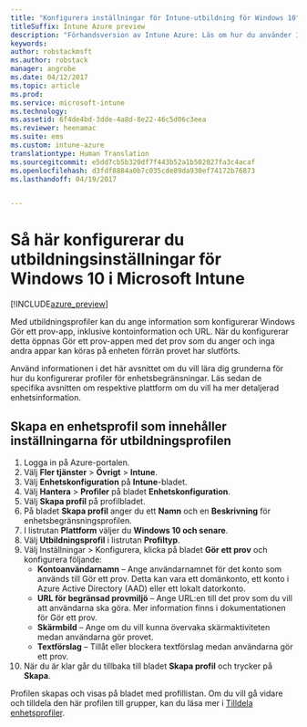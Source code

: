 ```yaml
---
title: "Konfigurera inställningar för Intune-utbildning för Windows 10"
titleSuffix: Intune Azure preview
description: "Förhandsversion av Intune Azure: Läs om hur du använder Intune för att konfigurera Windows 10-utbildningsinställningar för de enheter som du hanterar."
keywords: 
author: robstackmsft
ms.author: robstack
manager: angrobe
ms.date: 04/12/2017
ms.topic: article
ms.prod: 
ms.service: microsoft-intune
ms.technology: 
ms.assetid: 6f4de4bd-3dde-4a8d-8e22-46c5d06c3eea
ms.reviewer: heenamac
ms.suite: ems
ms.custom: intune-azure
translationtype: Human Translation
ms.sourcegitcommit: e5dd7cb5b320df7f443b52a1b502027fa3c4acaf
ms.openlocfilehash: d3fdf8884a0b7c035cde89da930ef74172b76873
ms.lasthandoff: 04/19/2017


---
```


# <a name="how-to-configure-windows-10-education-settings-in-microsoft-intune"></a>Så här konfigurerar du utbildningsinställningar för Windows 10 i Microsoft Intune

[!INCLUDE[azure_preview](../includes/azure_preview.md)]

Med utbildningsprofiler kan du ange information som konfigurerar Windows Gör ett prov-app, inklusive kontoinformation och URL. När du konfigurerar detta öppnas Gör ett prov-appen med det prov som du anger och inga andra appar kan köras på enheten förrän provet har slutförts.

Använd informationen i det här avsnittet om du vill lära dig grunderna för hur du konfigurerar profiler för enhetsbegränsningar. Läs sedan de specifika avsnitten om respektive plattform om du vill ha mer detaljerad enhetsinformation.

## <a name="create-a-device-profile-containing-education-profile-settings"></a>Skapa en enhetsprofil som innehåller inställningarna för utbildningsprofilen

1. Logga in på Azure-portalen.
2. Välj **Fler tjänster** > **Övrigt** > **Intune**.
3. Välj **Enhetskonfiguration** på **Intune**-bladet.
2. Välj **Hantera** > **Profiler** på bladet **Enhetskonfiguration**.
3. Välj **Skapa profil** på profilbladet.
4. På bladet **Skapa profil** anger du ett **Namn** och en **Beskrivning** för enhetsbegränsningsprofilen.
5. I listrutan **Plattform** väljer du **Windows 10 och senare**.
6. Välj **Utbildningsprofil** i listrutan **Profiltyp**. 
7. Välj Inställningar > Konfigurera, klicka på bladet **Gör ett prov** och konfigurera följande:
    - **Kontoanvändarnamn** – Ange användarnamnet för det konto som används till Gör ett prov. Detta kan vara ett domänkonto, ett konto i Azure Active Directory (AAD) eller ett lokalt datorkonto.
    - **URL för begränsad provmiljö** – Ange URL:en till det prov som du vill att användarna ska göra. Mer information finns i dokumentationen för Gör ett prov.
    - **Skärmbild** – Ange om du vill kunna övervaka skärmaktiviteten medan användarna gör provet.
    - **Textförslag** – Tillåt eller blockera textförslag medan användarna gör ett prov.
8. När du är klar går du tillbaka till bladet **Skapa profil** och trycker på **Skapa**.

Profilen skapas och visas på bladet med profillistan.
Om du vill gå vidare och tilldela den här profilen till grupper, kan du läsa mer i [Tilldela enhetsprofiler](how-to-assign-device-profiles.md).




